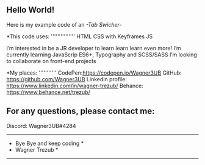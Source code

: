 Hello World!
------------

Here is my example code of an *-Tab Swicher-*

*This code uses:
'''''''''''''''
HTML
CSS with Keyframes
JS

I’m interested in be a JR developer to learn learn learn even more!
I’m currently learning JavaScrip ES6+, Typography and SCSS/SASS
I’m looking to collaborate on front-end projects

*My places:
'''''''''''
CodePen:https://codepen.io/Wagner3UB
GitHub: https://github.com/Wagner3UB
Linkedin profile: https://www.linkedin.com/in/wagner-trezub/
Behance: https://www.behance.net/trezub/

For any questions, please contact me:
---------------------------------------
Discord: Wagner3UB#4284

***************************
* Bye Bye and keep coding *
* Wagner Trezub           *
***************************
